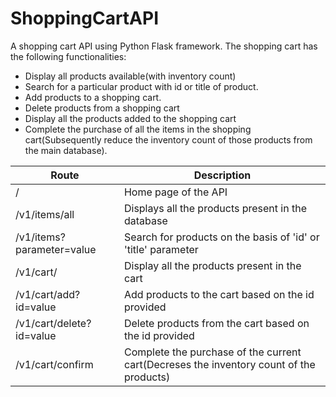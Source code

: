 # ShoppingCartAPI
A shopping cart API using Python Flask framework.
The shopping cart has the following functionalities:
  - Display all products available(with inventory count)
  - Search for a particular product with id or title of product.
  - Add products to a shopping cart.
  - Delete products from a shopping cart
  - Display all the products added to the shopping cart
  - Complete the purchase of all the items in the shopping cart(Subsequently reduce the inventory count of those products from the main database).
  
|Route|Description|
|------|------|
|/| Home page of the API|
|/v1/items/all|Displays all the products present in the database|
|/v1/items?parameter=value|Search for products on the basis of 'id' or 'title' parameter|
|/v1/cart/|Display all the products present in the cart||
/v1/cart/add?id=value|Add products to the cart based on the id provided|
|/v1/cart/delete?id=value|Delete products from the cart based on the id provided|
|/v1/cart/confirm|Complete the purchase of the current cart(Decreses the inventory count of the products)|
  
